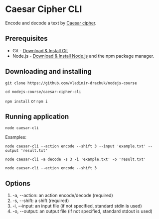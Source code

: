 # Caesar Cipher CLI
Encode and decode a text by [Caesar cipher](https://en.wikipedia.org/wiki/Caesar_cipher).

## Prerequisites 
* Git - [Download & Install Git](https://git-scm.com/downloads)
* Node.js - [Download & Install Node.js](https://nodejs.org/en/download/) and the npm package manager.

## Downloading and installing
`git clone https://github.com/vladimir-drachuk/nodejs-course`

`cd nodejs-course/caesar-cipher-cli`

`npm install` or `npm i`

## Running application
`node caesar-cli`

Examples:

`
node caesar-cli --action encode --shift 3 --input 'example.txt' --output 'result.txt'
`

`node caesar-cli -a decode -s 3 -i 'example.txt' -o 'result.txt'`

`node caesar-cli --action encode --shift 3`

## Options
1. -a, --action: an action encode/decode (required)
2. -s, --shift: a shift (required)
3. -i, --input: an input file (if not specified, standard stdin is used)
4. -o, --output: an output file (if not specified, standard stdout is used)